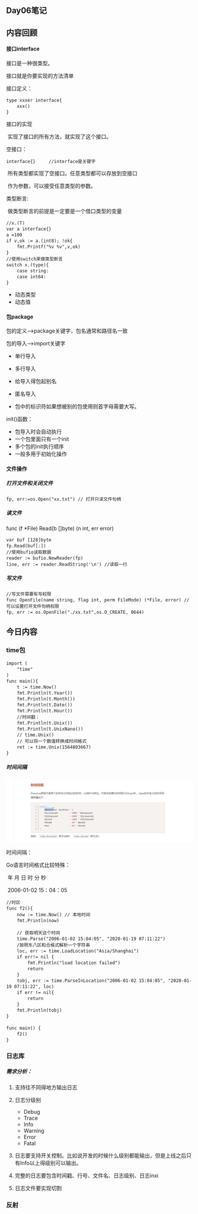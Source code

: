 ## Day06笔记

## 内容回顾

#### 接口interface

接口是一种很类型。

接口就是你要实现的方法清单

接口定义：

```
type xxxer interface{
	xxx()
}
```

接口的实现

​	实现了接口的所有方法，就实现了这个接口。

空接口：

```
interface{}		//interface是关键字
```

​	所有类型都实现了空接口。任意类型都可以存放到空接口

​	作为参数，可以接受任意类型的参数。

类型断言:

​	做类型断言的前提是一定要是一个借口类型的变量

```
//x.(T)
var a interface{}
a =100
if v,ok := a.(int8); !ok{
	fmt.Printf("%v %v",v,ok)
}
//使用switch来做类型断言
switch x.(type){
	case string:
	case int64:
}
```



- 动态类型
- 动态值

#### 包package

包的定义-->package关键字，包名通常和路径名一致

包的导入-->import关键字

- 单行导入

- 多行导入

- 给导入得包起别名

- 匿名导入

- 包中的标识符如果想被别的包使用则首字母需要大写。

init()函数：

- 包导入时会自动执行
- 一个包里面只有一个init
- 多个包的init执行顺序
- 一般多用于初始化操作

#### 文件操作

##### 打开文件和关闭文件

```
fp, err:=os.Open("xx.txt") // 打开只读文件句柄
```

##### 读文件

func (f *File) Read(b []byte) (n int, err error)

```
var buf [128]byte
fp.Read(buf[:])
//使用bufio读取数据
reader := bufio.NewReader(fp)
line, err := reader.ReadString('\n') //读取一行

```



##### 写文件

```
//写文件需要有写权限
func OpenFile(name string, flag int, perm FileMode) (*File, error) // 可以设置打开文件句柄权限
fp, err := os.OpenFile("./xx.txt",os.O_CREATE, 0644)

```



## 今日内容

### time包

```
import (
	"time"
)
func main(){
	t := time.Now()
	fmt.Println(t.Year())
	fmt.Println(t.Month())
	fmt.Println(t.Date())
	fmt.Println(t.Hour())
	//时间戳：
	fmt.Println(t.Unix())
	fmt.Println(t.UnixNano())
	// time.Unix()
	// 可以将一个数值转换成时间格式
	ret := time.Unix(1564803667)
}
```

##### 时间间隔

![image-20200118232212416](assets/image-20200118232212416.png)

时间间隔：

Go语言时间格式比较特殊：

​	年      月   日    时    分   秒

​	2006-01-02    15：04：05

```
//时区
func f2(){
	now := time.Now() // 本地时间
	fmt.Println(now)
	
	// 获取明天这个时间
	time.Parse("2006-01-02 15:04:05", "2020-01-19 07:11:22")
	/按照东八区和合格式解析一个字符串
	loc, err := time.LoadLocation("Asia/Shanghai")
	if err!= nil {
		fmt.Println("load location failed")
		return
	}
	tobj, err := time.ParseInLocation("2006-01-02 15:04:05", "2020-01-19 07:11:22", loc)
	if err != nil{
		return
	}
	fmt.Println(tobj)
}

func main() {
	f2()
}
```



### 日志库

##### 需求分析：

1. 支持往不同得地方输出日志
2. 日志分级别
   - Debug
   - Trace
   - Info
   - Warning
   - Error
   - Fatal

3. 日志要支持开关控制。比如说开发的时候什么级别都能输出，但是上线之后只有Info以上得级别可以输出。
4. 完整的日志要包含时间戳、行号、文件名、日志级别、日志inxi
5. 日志文件要实现切割

### 反射


